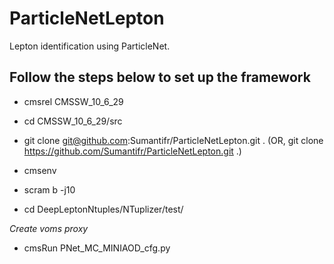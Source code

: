 # ParticleNetLepton
Lepton identification using ParticleNet. 

## Follow the steps below to set up the framework

- cmsrel CMSSW_10_6_29

- cd CMSSW_10_6_29/src

- git clone git@github.com:Sumantifr/ParticleNetLepton.git . 
  (OR, git clone https://github.com/Sumantifr/ParticleNetLepton.git .)

- cmsenv

- scram b -j10

- cd DeepLeptonNtuples/NTuplizer/test/

*Create voms proxy*

- cmsRun PNet_MC_MINIAOD_cfg.py 
